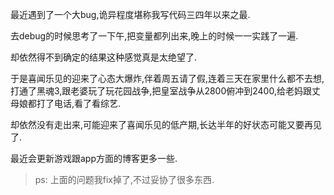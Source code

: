 最近遇到了一个大bug,诡异程度堪称我写代码三四年以来之最. 

去debug的时候思考了一下午,把变量都列出来,晚上的时候一一实践了一遍.

却依然得不到确定的结果这种感觉真是太绝望了. 

于是喜闻乐见的迎来了心态大爆炸,伴着周五请了假,连着三天在家里什么都不去想,打通了黑魂3,跟老婆玩了玩花园战争,把皇室战争从2800俯冲到2400,给老妈跟丈母娘都打了电话,看了看综艺. 

却依然没有走出来,可能迎来了喜闻乐见的低产期,长达半年的好状态可能又要再见了. 

最近会更新游戏跟app方面的博客更多一些. 

> ps: 上面的问题我fix掉了,不过妥协了很多东西.  

